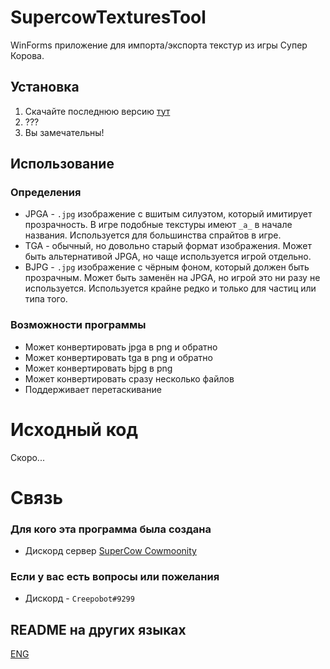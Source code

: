 # SupercowTexturesTool
WinForms приложение для импорта/экспорта текстур из игры Супер Корова.

## Установка

1. Скачайте последнюю версию [тут](https://github.com/Creepobot/supercow-textures-tool/releases/latest)
2. ???
3. Вы замечательны!

## Использование

### Определения
- JPGA - `.jpg` изображение с вшитым силуэтом, который имитирует прозрачность. В игре подобные текстуры имеют `_a_` в начале названия. Используется для большинства спрайтов в игре.
- TGA - обычный, но довольно старый формат изображения. Может быть альтернативой JPGA, но чаще используется игрой отдельно.
- BJPG - `.jpg` изображение с чёрным фоном, который должен быть прозрачным. Может быть заменён на JPGA, но игрой это ни разу не используется. Используется крайне редко и только для частиц или типа того.

### Возможности программы
- Может конвертировать jpga в png и обратно
- Может конвертировать tga в png и обратно
- Может конвертировать bjpg в png
- Может конвертировать сразу несколько файлов
- Поддерживает перетаскивание

# Исходный код
Скоро...

# Связь

### Для кого эта программа была создана
- Дискорд сервер [SuperCow Cowmoonity](https://discord.com/invite/JzCvwh5)

### Если у вас есть вопросы или пожелания
- Дискорд - `Creepobot#9299`


## README на других языках
[ENG](https://github.com/Creepobot/SupercowTexturesTool/blob/main/README.md)

